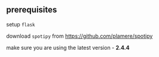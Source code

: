 ## prerequisites
setup `flask`

download `spotipy` from https://github.com/plamere/spotipy

make sure you are using the latest version - **2.4.4**
